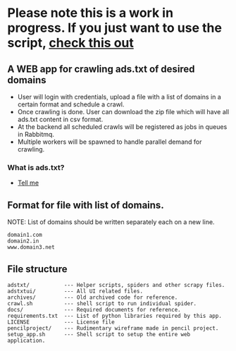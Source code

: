 # Please note this is a work in progress. If you just want to use the script, [check this out](https://github.com/kaustubhd93/adstxt-crawler.git)

## A WEB app for crawling ads.txt of desired domains
- User will login with credentials, upload a file with a list of domains in a certain format and schedule a crawl.
- Once crawling is done. User can download the zip file which will have all ads.txt content in csv format.
- At the backend all scheduled crawls will be registered as jobs in queues in Rabbitmq.
- Multiple workers will be spawned to handle parallel demand for crawling.

### What is ads.txt?
- [Tell me](https://github.com/kaustubhd93/adstxt-crawler/wiki/Ads.txt-concepts)  

## Format for file with list of domains.
NOTE: List of domains should be written separately each on a new line.  
```
domain1.com  
domain2.in  
www.domain3.net  
```

## File structure

```
adstxt/           --- Helper scripts, spiders and other scrapy files.  
adstxtui/         --- All UI related files.  
archives/         --- Old archived code for reference.  
crawl.sh          --- shell script to run individual spider.
docs/             --- Required documents for reference.  
requirements.txt  --- List of python libraries required by this app.  
LICENSE           --- License file
pencilproject/    --- Rudimentary wireframe made in pencil project.
setup_app.sh      --- Shell script to setup the entire web application.
```
